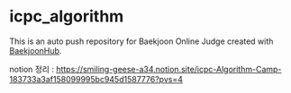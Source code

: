 # icpc_algorithm
This is an auto push repository for Baekjoon Online Judge created with [BaekjoonHub](https://github.com/BaekjoonHub/BaekjoonHub).

notion 정리 : https://smiling-geese-a34.notion.site/icpc-Algorithm-Camp-183733a3af158099995bc945d1587776?pvs=4
